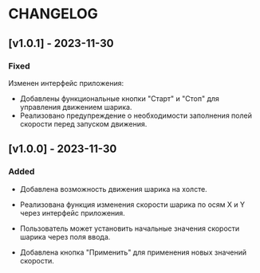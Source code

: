 # CHANGELOG

## [v1.0.1] - 2023-11-30

### Fixed
Изменен интерфейс приложения: 
- Добавлены функциональные кнопки "Старт" и "Стоп" для управления движением шарика.
- Реализовано предупреждение о необходимости заполнения полей скорости перед запуском движения.

## [v1.0.0] - 2023-11-30

### Added
- Добавлена возможность движения шарика на холсте.
- Реализована функция изменения скорости шарика по осям X и Y через интерфейс приложения.
- Пользователь может установить начальные значения скорости шарика через поля ввода.

- Добавлена кнопка "Применить" для применения новых значений скорости.
